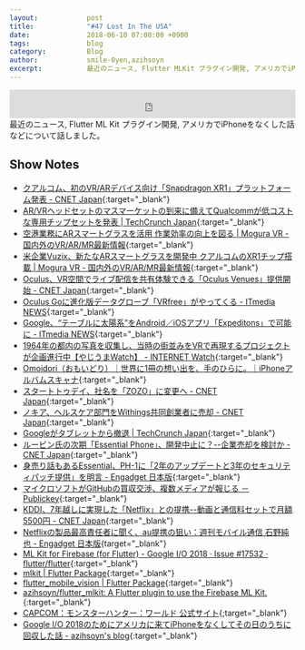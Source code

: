 ```yaml
---
layout:            post
title:             "#47 Lost In The USA"
date:              2018-06-10 07:00:00 +0900
tags:              blog
category:          Blog
author:            smile-0yen,azihsoyn
excerpt:           最近のニュース, Flutter MLKit プラグイン開発, アメリカでiPhoneをなくした話などについて話しました。
---
```

<iframe width="100%" height="50" scrolling="no" frameborder="no" src="https://w.soundcloud.com/player/?url=https%3A//api.soundcloud.com/tracks/452888799&amp;auto_play=false&amp;hide_related=false&amp;show_user=true&amp;show_reposts=false&amp;visual=false&amp;show_artwork=false&amp;default_height=75"></iframe>
最近のニュース, Flutter ML Kit プラグイン開発, アメリカでiPhoneをなくした話などについて話しました。

## Show Notes
- [クアルコム、初のVR/ARデバイス向け「Snapdragon XR1」プラットフォーム発表 \- CNET Japan](https://japan.cnet.com/article/35120015/){:target="_blank"}
- [AR/VRヘッドセットのマスマーケットの到来に備えてQualcommが低コストな専用チップセットを発表 \| TechCrunch Japan](https://jp.techcrunch.com/2018/05/30/2018-05-29-qualcomm-introduces-a-dedicated-chipset-for-mass-market-ar-and-vr-headsets/?guccounter=1){:target="_blank"}
- [空港業務にARスマートグラスを活用 作業効率の向上を図る \| Mogura VR \- 国内外のVR/AR/MR最新情報](https://www.moguravr.com/sats-ar-smart-glass/){:target="_blank"}
- [米企業Vuzix、新たなARスマートグラスを開発中 クアルコムのXR1チップ搭載 \| Mogura VR \- 国内外のVR/AR/MR最新情報](https://www.moguravr.com/vuzix-ar-smartglasses/){:target="_blank"}
- [Oculus、VR空間でライブ配信を共有体験できる「Oculus Venues」提供開始 \- CNET Japan](https://japan.cnet.com/article/35120048/){:target="_blank"}
- [Oculus Goに進化版データグローブ「VRfree」がやってくる \- ITmedia NEWS](http://www.itmedia.co.jp/news/articles/1805/31/news137.html){:target="_blank"}
- [Google、“テーブルに太陽系”をAndroid／iOSアプリ「Expeditons」で可能に \- ITmedia NEWS](http://www.itmedia.co.jp/news/articles/1805/31/news068.html){:target="_blank"}
- [1964年の都内の写真を収集し、当時の街並みをVRで再現するプロジェクトが企画進行中【やじうまWatch】 \- INTERNET Watch](https://internet.watch.impress.co.jp/docs/yajiuma/1124787.html){:target="_blank"}
- [Omoidori（おもいどり）｜世界に1冊の想い出を、手のひらに。｜iPhoneアルバムスキャナ](http://omoidori.jp/){:target="_blank"}
- [スタートトゥデイ、社名を「ZOZO」に変更へ \- CNET Japan](https://japan.cnet.com/article/35119485/){:target="_blank"}
- [ノキア、ヘルスケア部門をWithings共同創業者に売却 \- CNET Japan](https://japan.cnet.com/article/35120114/){:target="_blank"}
- [Googleがタブレットから撤退 \| TechCrunch Japan](https://jp.techcrunch.com/2018/06/02/2018-06-01-google-quits-selling-tablets/?guccounter=1){:target="_blank"}
- [ルービン氏の次期「Essential Phone」、開発中止に？\-\-企業売却を検討か \- CNET Japan](https://japan.cnet.com/article/35119759/){:target="_blank"}
- [身売り話もあるEssential、PH\-1に「2年のアップデートと3年のセキュリティパッチ提供」を明言 \- Engadget 日本版](https://japanese.engadget.com/2018/05/29/essential-ph-1-2-3/){:target="_blank"}
- [マイクロソフトがGitHubの買収交渉、複数メディアが報じる － Publickey](https://www.publickey1.jp/blog/18/github_2.html){:target="_blank"}
- [KDDI、7年越しに実現した「Netflix」との提携\-\-動画と通信料セットで月額5500円 \- CNET Japan](https://japan.cnet.com/article/35119914/){:target="_blank"}
- [Netflixの製品最高責任者に聞く、au提携の狙い：週刊モバイル通信 石野純也 \- Engadget 日本版](https://japanese.engadget.com/2018/05/31/netflix-au/){target="_blank"}
- [ML Kit for Firebase \(for Flutter\) \- Google I/O 2018 · Issue \#17532 · flutter/flutter](https://github.com/flutter/flutter/issues/17532#issuecomment-392352722){:target="_blank"}
- [mlkit \| Flutter Package](https://pub.dartlang.org/packages/mlkit){:target="_blank"}
- [flutter\_mobile\_vision \| Flutter Package](https://pub.dartlang.org/packages/flutter_mobile_vision){:target="_blank"}
- [azihsoyn/flutter\_mlkit: A Flutter plugin to use the Firebase ML Kit\.](https://github.com/azihsoyn/flutter_mlkit){:target="_blank"}
- [CAPCOM：モンスターハンター：ワールド 公式サイト](http://www.capcom.co.jp/monsterhunter/world/topics/update/){;target="_blank"}
- [Google I/O 2018のためにアメリカに来てiPhoneをなくしてその日のうちに回収した話 \- azihsoyn's blog](https://azihsoyn.hatenablog.com/entry/lost-and-found-iphone-in-america){:target="_blank"}
